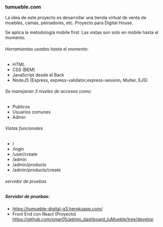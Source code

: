 ### tumueble.com 
La idea de este proyecto es desarrollar una tienda virtual de venta de muebles, camas, peinadores, etc.
Proyecto para Digital House.

Se aplica la metodología mobile first.
Las vistas son solo en mobile hasta el momento.

###### Herramientas usadas hasta el momento:
- HTML
- CSS (BEM)
- JavaScript desde el Back
- NodeJS (Express, express-validator,express-session, Multer, EJS) 

###### Se manejaran 3 niveles de accesos como:
- Publicos
- Usuarios comunes
- Admin

###### Vistas funcionales
- /
- /login
- /user/create
- /admin
- /admin/products
- /admin/products/create

###### servidor de pruebas


##### Servidor de pruebas:
- https://tumueble-digital-g3.herokuapp.com/
- Front End con React (Proyecto) https://github.com/smar05/admin_dashboard_tuMueble/tree/develop
